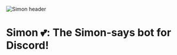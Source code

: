 
![Simon header](Artwork/header-simon.jpg "Simon header")
# Simon 💕: The Simon-says bot for Discord!
